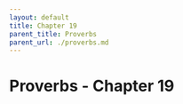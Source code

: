 ```yaml
---
layout: default
title: Chapter 19
parent_title: Proverbs
parent_url: ./proverbs.md
---
```


# Proverbs - Chapter 19
